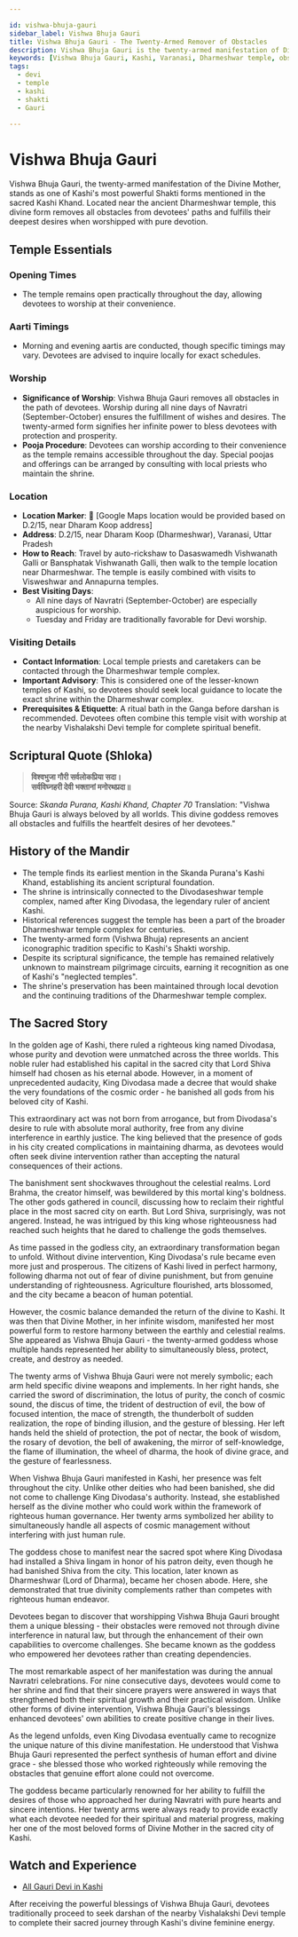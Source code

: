 ```yaml
---

id: vishwa-bhuja-gauri
sidebar_label: Vishwa Bhuja Gauri
title: Vishwa Bhuja Gauri - The Twenty-Armed Remover of Obstacles
description: Vishwa Bhuja Gauri is the twenty-armed manifestation of Divine Mother who removes all obstacles and fulfills the desires of her devotees.
keywords: [Vishwa Bhuja Gauri, Kashi, Varanasi, Dharmeshwar temple, obstacle remover]
tags:
  - devi
  - temple
  - kashi
  - shakti
  - Gauri

---
```


# Vishwa Bhuja Gauri

Vishwa Bhuja Gauri, the twenty-armed manifestation of the Divine Mother, stands as one of Kashi's most powerful Shakti forms mentioned in the sacred Kashi Khand. Located near the ancient Dharmeshwar temple, this divine form removes all obstacles from devotees' paths and fulfills their deepest desires when worshipped with pure devotion.

## Temple Essentials

### Opening Times

  * The temple remains open practically throughout the day, allowing devotees to worship at their convenience.

### Aarti Timings

  * Morning and evening aartis are conducted, though specific timings may vary. Devotees are advised to inquire locally for exact schedules.

### Worship

  * **Significance of Worship**: Vishwa Bhuja Gauri removes all obstacles in the path of devotees. Worship during all nine days of Navratri (September-October) ensures the fulfillment of wishes and desires. The twenty-armed form signifies her infinite power to bless devotees with protection and prosperity.
  * **Pooja Procedure**: Devotees can worship according to their convenience as the temple remains accessible throughout the day. Special poojas and offerings can be arranged by consulting with local priests who maintain the shrine.

### Location

  * **Location Marker**: 📍 [Google Maps location would be provided based on D.2/15, near Dharam Koop address]
  * **Address**: D.2/15, near Dharam Koop (Dharmeshwar), Varanasi, Uttar Pradesh
  * **How to Reach**: Travel by auto-rickshaw to Dasaswamedh Vishwanath Galli or Bansphatak Vishwanath Galli, then walk to the temple location near Dharmeshwar. The temple is easily combined with visits to Visweshwar and Annapurna temples.
  * **Best Visiting Days**:
      * All nine days of Navratri (September-October) are especially auspicious for worship.
      * Tuesday and Friday are traditionally favorable for Devi worship.

### Visiting Details

  * **Contact Information**: Local temple priests and caretakers can be contacted through the Dharmeshwar temple complex.
  * **Important Advisory**: This is considered one of the lesser-known temples of Kashi, so devotees should seek local guidance to locate the exact shrine within the Dharmeshwar complex.
  * **Prerequisites & Etiquette**: A ritual bath in the Ganga before darshan is recommended. Devotees often combine this temple visit with worship at the nearby Vishalakshi Devi temple for complete spiritual benefit.

## Scriptural Quote (Shloka)

> **विश्वभुजा गौरी सर्वलोकप्रिया सदा।** <br/>
> **सर्वविघ्नहरी देवी भक्तानां मनोरथप्रदा॥**

Source: *Skanda Purana, Kashi Khand, Chapter 70*
Translation: "Vishwa Bhuja Gauri is always beloved by all worlds. This divine goddess removes all obstacles and fulfills the heartfelt desires of her devotees."

## History of the Mandir

  * The temple finds its earliest mention in the Skanda Purana's Kashi Khand, establishing its ancient scriptural foundation.
  * The shrine is intrinsically connected to the Divodaseshwar temple complex, named after King Divodasa, the legendary ruler of ancient Kashi.
  * Historical references suggest the temple has been a part of the broader Dharmeshwar temple complex for centuries.
  * The twenty-armed form (Vishwa Bhuja) represents an ancient iconographic tradition specific to Kashi's Shakti worship.
  * Despite its scriptural significance, the temple has remained relatively unknown to mainstream pilgrimage circuits, earning it recognition as one of Kashi's "neglected temples".
  * The shrine's preservation has been maintained through local devotion and the continuing traditions of the Dharmeshwar temple complex.

## The Sacred Story 
In the golden age of Kashi, there ruled a righteous king named Divodasa, whose purity and devotion were unmatched across the three worlds. This noble ruler had established his capital in the sacred city that Lord Shiva himself had chosen as his eternal abode. However, in a moment of unprecedented audacity, King Divodasa made a decree that would shake the very foundations of the cosmic order - he banished all gods from his beloved city of Kashi.

This extraordinary act was not born from arrogance, but from Divodasa's desire to rule with absolute moral authority, free from any divine interference in earthly justice. The king believed that the presence of gods in his city created complications in maintaining dharma, as devotees would often seek divine intervention rather than accepting the natural consequences of their actions.

The banishment sent shockwaves throughout the celestial realms. Lord Brahma, the creator himself, was bewildered by this mortal king's boldness. The other gods gathered in council, discussing how to reclaim their rightful place in the most sacred city on earth. But Lord Shiva, surprisingly, was not angered. Instead, he was intrigued by this king whose righteousness had reached such heights that he dared to challenge the gods themselves.

As time passed in the godless city, an extraordinary transformation began to unfold. Without divine intervention, King Divodasa's rule became even more just and prosperous. The citizens of Kashi lived in perfect harmony, following dharma not out of fear of divine punishment, but from genuine understanding of righteousness. Agriculture flourished, arts blossomed, and the city became a beacon of human potential.

However, the cosmic balance demanded the return of the divine to Kashi. It was then that Divine Mother, in her infinite wisdom, manifested her most powerful form to restore harmony between the earthly and celestial realms. She appeared as Vishwa Bhuja Gauri - the twenty-armed goddess whose multiple hands represented her ability to simultaneously bless, protect, create, and destroy as needed.

The twenty arms of Vishwa Bhuja Gauri were not merely symbolic; each arm held specific divine weapons and implements. In her right hands, she carried the sword of discrimination, the lotus of purity, the conch of cosmic sound, the discus of time, the trident of destruction of evil, the bow of focused intention, the mace of strength, the thunderbolt of sudden realization, the rope of binding illusion, and the gesture of blessing. Her left hands held the shield of protection, the pot of nectar, the book of wisdom, the rosary of devotion, the bell of awakening, the mirror of self-knowledge, the flame of illumination, the wheel of dharma, the hook of divine grace, and the gesture of fearlessness.

When Vishwa Bhuja Gauri manifested in Kashi, her presence was felt throughout the city. Unlike other deities who had been banished, she did not come to challenge King Divodasa's authority. Instead, she established herself as the divine mother who could work within the framework of righteous human governance. Her twenty arms symbolized her ability to simultaneously handle all aspects of cosmic management without interfering with just human rule.

The goddess chose to manifest near the sacred spot where King Divodasa had installed a Shiva lingam in honor of his patron deity, even though he had banished Shiva from the city. This location, later known as Dharmeshwar (Lord of Dharma), became her chosen abode. Here, she demonstrated that true divinity complements rather than competes with righteous human endeavor.

Devotees began to discover that worshipping Vishwa Bhuja Gauri brought them a unique blessing - their obstacles were removed not through divine interference in natural law, but through the enhancement of their own capabilities to overcome challenges. She became known as the goddess who empowered her devotees rather than creating dependencies.

The most remarkable aspect of her manifestation was during the annual Navratri celebrations. For nine consecutive days, devotees would come to her shrine and find that their sincere prayers were answered in ways that strengthened both their spiritual growth and their practical wisdom. Unlike other forms of divine intervention, Vishwa Bhuja Gauri's blessings enhanced devotees' own abilities to create positive change in their lives.

As the legend unfolds, even King Divodasa eventually came to recognize the unique nature of this divine manifestation. He understood that Vishwa Bhuja Gauri represented the perfect synthesis of human effort and divine grace - she blessed those who worked righteously while removing the obstacles that genuine effort alone could not overcome.

The goddess became particularly renowned for her ability to fulfill the desires of those who approached her during Navratri with pure hearts and sincere intentions. Her twenty arms were always ready to provide exactly what each devotee needed for their spiritual and material progress, making her one of the most beloved forms of Divine Mother in the sacred city of Kashi.

## Watch and Experience

  * [All Gauri Devi in Kashi](https://www.youtube.com/watch?v=ILu8ctUCQ6k)

After receiving the powerful blessings of Vishwa Bhuja Gauri, devotees traditionally proceed to seek darshan of the nearby Vishalakshi Devi temple to complete their sacred journey through Kashi's divine feminine energy.